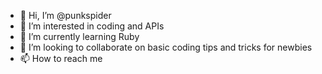 - 👋 Hi, I’m @punkspider
- 👀 I’m interested in coding and APIs
- 🌱 I’m currently learning Ruby
- 💞️ I’m looking to collaborate on basic coding tips and tricks for newbies
- 📫 How to reach me 

<!---
punkspider/punkspider is a ✨ special ✨ repository because its `README.md` (this file) appears on your GitHub profile.
You can click the Preview link to take a look at your changes.
--->

